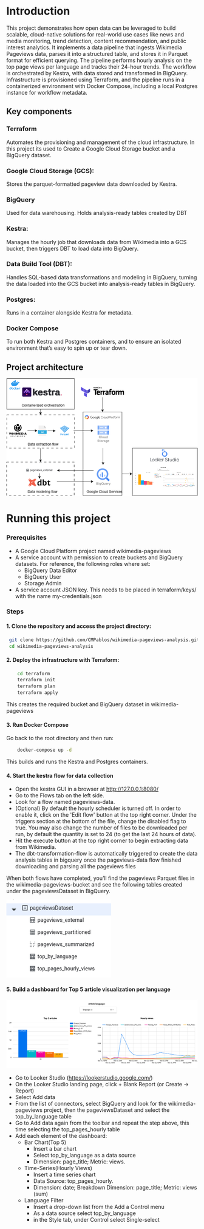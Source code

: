 # Introduction
This project demonstrates how open data can be leveraged to build scalable, cloud-native solutions for real-world use cases like news and media monitoring, trend detection, content recommendation, and public interest analytics. It implements a data pipeline that ingests Wikimedia Pageviews data, parses it into a structured table, and stores it in Parquet format for efficient querying. The pipeline performs hourly analysis on the top page views per language and tracks their 24-hour trends. The workflow is orchestrated by Kestra, with data stored and transformed in BigQuery. Infrastructure is provisioned using Terraform, and the pipeline runs in a containerized environment with Docker Compose, including a local Postgres instance for workflow metadata.

## Key components

### Terraform
Automates the provisioning and management of the cloud infrastructure. In this project its used to Create a Google Cloud Storage bucket and a BigQuery dataset.

### Google Cloud Storage (GCS):
Stores the parquet-formatted pageview data downloaded by Kestra.

### BigQuery
Used for data warehousing. Holds analysis-ready tables created by DBT

### Kestra:
Manages the hourly job that downloads data from Wikimedia into a GCS bucket, then triggers DBT to load data into BigQuery.

### Data Build Tool (DBT):
Handles SQL-based data transformations and modeling in BigQuery, turning the data loaded into the GCS bucket into analysis-ready tables in BigQuery.

### Postgres:
Runs in a container alongside Kestra for metadata.

### Docker Compose
To run both Kestra and Postgres containers, and to ensure an isolated environment that’s easy to spin up or tear down.

## Project architecture
![image info](./images/pageviews-architecture.png)
# Running this project
### Prerequisites
* A Google Cloud Platform project named wikimedia-pageviews
* A service account with permission to create buckets and BigQuery datasets. For reference, the following roles where set:
    * BigQuery Data Editor
    * BigQuery User
    * Storage Admin
* A service account JSON key. This needs to be placed in terraform/keys/ with the name my-credentials.json

### Steps
#### 1. Clone the repository and access the project directory: 

```bash
 git clone https://github.com/CMPablos/wikimedia-pageviews-analysis.git
 cd wikimedia-pageviews-analysis
```

#### 2. Deploy the infrastructure with Terraform:

```bash
    cd terraform
    terraform init
    terraform plan
    terraform apply
```

This creates the required bucket and BigQuery dataset in wikimedia-pageviews

#### 3. Run Docker Compose
Go back to the root directory and then run:

```bash
    docker-compose up -d
```

This builds and runs the Kestra and Postgres containers. 

#### 4. Start the kestra flow for data collection

* Open the kestra GUI in a browser at http://127.0.0.1:8080/
* Go to the Flows tab on the left side.
* Look for a flow named pageviews-data.
* (Optional) By default the hourly scheduler is turned off. In order to enable it, click on the 'Edit flow' button at the top right corner. Under the triggers section at the bottom of the file, change the disabled flag to true. You may also change the number of files to be downloaded per run, by default the quantity is set to 24 (to get the last 24 hours of data).
* Hit the execute button at the top right corner to begin extracting data from Wikimedia.
* The dbt-transformation-flow is automatically triggered to create the data analysis tables in bigquery once the pageviews-data flow finished downloading and parsing all the pageviews files 

When both flows have completed, you’ll find the pageviews Parquet files in the wikimedia-pageviews-bucket and see the following tables created under the pageviewsDataset in BigQuery.

![image info](./images/dataset-tables.png)

#### 5. Build a dashboard for Top 5 article visualization per language
![image info](./images/views-by-language.png)
* Go to Looker Studio (https://lookerstudio.google.com/)
* On the Looker Studio landing page, click + Blank Report (or Create -> Report)
* Select Add data
* From the list of connectors, select BigQuery and look for the wikimedia-pageviews project, then the pageviewsDataset and select the top_by_language table
* Go to Add data again from the toolbar and repeat the step above, this time selecting the top_pages_hourly table
* Add each element of the dashboard:
    * Bar Chart(Top 5)
        * Insert a bar chart
        * Select top_by_language as a data source
        * Dimension: page_title; Metric: views.
    * Time-Series(Hourly Views)
        * Insert a time series chart
        * Data Source: top_pages_hourly.
        * Dimension: date; Breakdown Dimension: page_title; Metric: views (sum)
    * Language Filter
        * Insert a drop-down list from the Add a Control menu
        * As a data source select top_by_language
        * in the Style tab, under Control select Single-select





